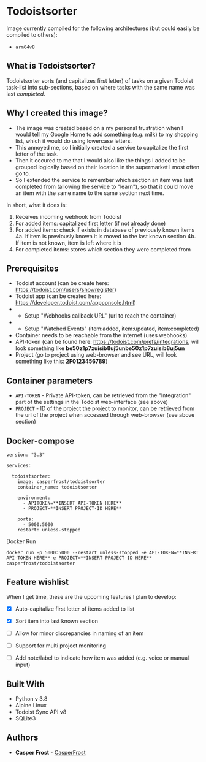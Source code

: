 Todoistsorter 
=========
Image currently compiled for the following architectures (but could easily be compiled to others):
* `arm64v8`


What is Todoistsorter?
-----------------
Todoistsorter sorts (and capitalizes first letter) of tasks on a given Todoist task-list into sub-sections, based on where tasks with the same name was last _completed_.


Why I created this image?
-----------
* The image was created based on a my personal frustration when I would tell my Google Home to add something (e.g. milk) to my shopping list, which it would do using lowercase letters.
* This annoyed me, so I initially created a service to capitalize the first letter of the task.
* Then it occured to me that I would also like the things I added to be grouped logically based on their location in the supermarket I most often go to.
* So I extended the service to remember which section an item was last completed from (allowing the service to "learn"), so that it could move an item with the same name to the same section next time.

In short, what it does is:
1. Receives incoming webhook from Todoist
2. For added items: capitalized first letter (if not already done)
4. For added items: check if exists in database of previously known items
4a. If item is previously known it is moved to the last known section
4b. If item is not known, item is left where it is
5. For completed items: stores which section they were completed from



Prerequisites
-------------
* Todoist account (can be create here: https://todoist.com/users/showregister)
* Todoist app  (can be created here: https://developer.todoist.com/appconsole.html)
* * Setup "Webhooks callback URL" (url to reach the container)
* * Setup "Watched Events" (item:added, item:updated, item:completed)
* Container needs to be reachable from the internet (uses webhooks)
* API-token (can be found here: https://todoist.com/prefs/integrations, will look something like **be50z1p7zuisib8uj5unbe50z1p7zuisib8uj5un**
* Project (go to project using web-browser and see URL, will look something like this: **2F0123456789**)


Container parameters
-----------------
* `API-TOKEN` - Private API-token, can be retrieved from the "Integration" part of the settings in the Todoist web-interface (see above)
* `PROJECT` - ID of the project the project to monitor, can be retrieved from the url of the project when accessed through web-browser (see above section)



Docker-compose
--------------
~~~
version: "3.3"

services:

  todoistsorter:
    image: casperfrost/todoistsorter
    container_name: todoistsorter
    
    environment:
      - APITOKEN=**INSERT API-TOKEN HERE**
      - PROJECT=**INSERT PROJECT-ID HERE**

    ports:
      - 5000:5000
    restart: unless-stopped
~~~


Docker Run
~~~
docker run -p 5000:5000 --restart unless-stopped -e API-TOKEN=**INSERT API-TOKEN HERE**-e PROJECT=**INSERT PROJECT-ID HERE** casperfrost/todoistsorter
~~~
Feature wishlist
-----------
When I get time, these are the upcoming features I plan to develop:
- [x] Auto-capitalize first letter of items added to list
- [x] Sort item into last known section
- [ ] Allow for minor discrepancies in naming of an item
- [ ] Support for multi project monitoring
- [ ] Add note/label to indicate how item was added (e.g. voice or manual input)


Built With
--------------
* Python v 3.8
* Alpine Linux
* Todoist Sync API v8
* SQLite3

Authors
----------
* **Casper Frost** - [CasperFrost](https://github.com/casperfrost)
